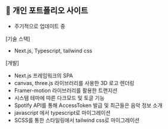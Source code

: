 ## 🎨 개인 포트폴리오 사이트

- 주기적으로 업데이트 중

[기술 스택]

- Next.js, Typescript, tailwind css

[개발]

- Next.js 프레임워크의 SPA
- canvas, three.js 라이브러리를 사용한 3D 로고 렌더링
- Framer-motion 라이브러리를 활용한 트랜지션
- 시스템 테마에 따른 다크모드 및 토글 기능
- Spotify API를 통해 AccessToken 발급 및 최근들은 음악 정보 소개
- javascript 에서 typescript로 마이그레이션
- SCSS를 통한 스타일링에서 tailwind css로 마이그레이션
